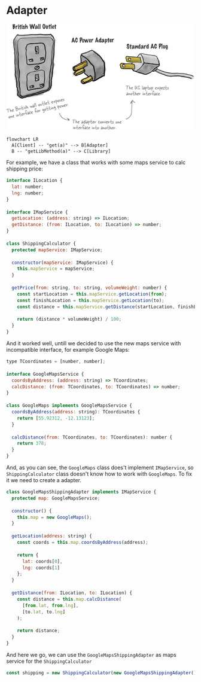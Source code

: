 # Adapter

![This is an image](/assets/adapter.jpg)

```mermaid
flowchart LR
  A[Client] -- "get(a)" --> B[Adapter]
  B -- "getLibMethod(a)" --> C[Library]
```

For example, we have a class that works with some maps service to calc shipping price:

```js
interface ILocation {
  lat: number;
  lng: number;
}

interface IMapService {
  getLocation: (address: string) => ILocation;
  getDistance: (from: ILocation, to: ILocation) => number;
}

class ShippingCalculator {
  protected mapService: IMapService;

  constructor(mapService: IMapService) {
    this.mapService = mapService;
  }

  getPrice(from: string, to: string, volumeWeight: number) {
    const startLocation = this.mapService.getLocation(from);
    const finishLocation = this.mapService.getLocation(to);
    const distance = this.mapService.getDistance(startLocation, finishLocation);

    return (distance * volumeWeight) / 100;
  }
}
```
And it worked well, untill we decided to use the new maps service with incompatible interface, for example Google Maps:

```js
type TCoordinates = [number, number];

interface GoogleMapsService {
  coordsByAddress: (address: string) => TCoordinates;
  calcDistance: (from: TCoordinates, to: TCoordinates) => number;
}

class GoogleMaps implements GoogleMapsService {
  coordsByAddress(address: string): TCoordinates {
    return [55.92312, -12.13123];
  }

  calcDistance(from: TCoordinates, to: TCoordinates): number {
    return 378;
  }
}
```
And, as you can see, the `GoogleMaps` class does't implement `IMapService`, so `ShippingCalculator` class doesn't know how to work with `GoogleMaps`. To fix it we need to create a adapter.

```js
class GoogleMapsShippingAdapter implements IMapService {
  protected map: GoogleMapsService;

  constructor() {
    this.map = new GoogleMaps();
  }

  getLocation(address: string) {
    const coords = this.map.coordsByAddress(address);

    return {
      lat: coords[0],
      lng: coords[1]
    };
  }

  getDistance(from: ILocation, to: ILocation) {
    const distance = this.map.calcDistance(
      [from.lat, from.lng],
      [to.lat, to.lng]
    );

    return distance;
  }
}
```
And here we go, we can use the `GoogleMapsShippingAdapter` as maps service for the `ShippingCalculator`

```js
const shipping = new ShippingCalculator(new GoogleMapsShippingAdapter());
```